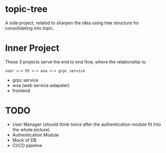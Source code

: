 # topic-tree

A side project, related to sharpen the idea using tree structure for consolidating into topic.

# Inner Project

These 3 projects serve the end to end flow, where the relationship is:

```
user <-> FE <-> wsa <-> grpc service
```

+ grpc service
+ wsa (web service adapater)
+ frontend

# TODO

+ User Manager (should think twice after the authentication module fit into the whole picture)
+ Authentication Module
+ Mock of DB
+ CI/CD pipeline
